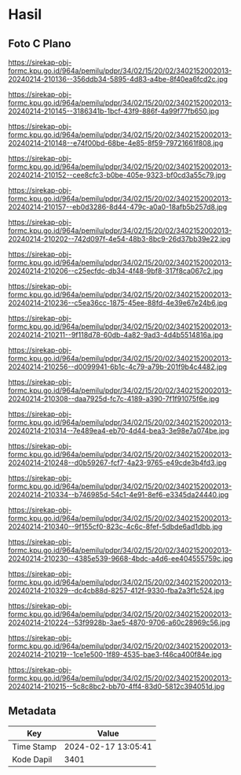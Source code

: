 # Hasil

## Foto C Plano

https://sirekap-obj-formc.kpu.go.id/964a/pemilu/pdpr/34/02/15/20/02/3402152002013-20240214-210136--356ddb34-5895-4d83-a4be-8f40ea6fcd2c.jpg

https://sirekap-obj-formc.kpu.go.id/964a/pemilu/pdpr/34/02/15/20/02/3402152002013-20240214-210145--3186341b-1bcf-43f9-886f-4a99f77fb650.jpg

https://sirekap-obj-formc.kpu.go.id/964a/pemilu/pdpr/34/02/15/20/02/3402152002013-20240214-210148--e74f00bd-68be-4e85-8f59-79721661f808.jpg

https://sirekap-obj-formc.kpu.go.id/964a/pemilu/pdpr/34/02/15/20/02/3402152002013-20240214-210152--cee8cfc3-b0be-405e-9323-bf0cd3a55c79.jpg

https://sirekap-obj-formc.kpu.go.id/964a/pemilu/pdpr/34/02/15/20/02/3402152002013-20240214-210157--eb0d3286-8d44-479c-a0a0-18afb5b257d8.jpg

https://sirekap-obj-formc.kpu.go.id/964a/pemilu/pdpr/34/02/15/20/02/3402152002013-20240214-210202--742d097f-4e54-48b3-8bc9-26d37bb39e22.jpg

https://sirekap-obj-formc.kpu.go.id/964a/pemilu/pdpr/34/02/15/20/02/3402152002013-20240214-210206--c25ecfdc-db34-4f48-9bf8-317f8ca067c2.jpg

https://sirekap-obj-formc.kpu.go.id/964a/pemilu/pdpr/34/02/15/20/02/3402152002013-20240214-210236--c5ea36cc-1875-45ee-88fd-4e39e67e24b6.jpg

https://sirekap-obj-formc.kpu.go.id/964a/pemilu/pdpr/34/02/15/20/02/3402152002013-20240214-210211--9f118d78-60db-4a82-9ad3-4d4b5514816a.jpg

https://sirekap-obj-formc.kpu.go.id/964a/pemilu/pdpr/34/02/15/20/02/3402152002013-20240214-210256--d0099941-6b1c-4c79-a79b-201f9b4c4482.jpg

https://sirekap-obj-formc.kpu.go.id/964a/pemilu/pdpr/34/02/15/20/02/3402152002013-20240214-210308--daa7925d-fc7c-4189-a390-7f1f91075f6e.jpg

https://sirekap-obj-formc.kpu.go.id/964a/pemilu/pdpr/34/02/15/20/02/3402152002013-20240214-210314--7e489ea4-eb70-4d44-bea3-3e98e7a074be.jpg

https://sirekap-obj-formc.kpu.go.id/964a/pemilu/pdpr/34/02/15/20/02/3402152002013-20240214-210248--d0b59267-fcf7-4a23-9765-e49cde3b4fd3.jpg

https://sirekap-obj-formc.kpu.go.id/964a/pemilu/pdpr/34/02/15/20/02/3402152002013-20240214-210334--b746985d-54c1-4e91-8ef6-e3345da24440.jpg

https://sirekap-obj-formc.kpu.go.id/964a/pemilu/pdpr/34/02/15/20/02/3402152002013-20240214-210340--9f155cf0-823c-4c6c-8fef-5dbde6ad1dbb.jpg

https://sirekap-obj-formc.kpu.go.id/964a/pemilu/pdpr/34/02/15/20/02/3402152002013-20240214-210230--4385e539-9668-4bdc-a4d6-ee404555759c.jpg

https://sirekap-obj-formc.kpu.go.id/964a/pemilu/pdpr/34/02/15/20/02/3402152002013-20240214-210329--dc4cb88d-8257-412f-9330-fba2a3f1c524.jpg

https://sirekap-obj-formc.kpu.go.id/964a/pemilu/pdpr/34/02/15/20/02/3402152002013-20240214-210224--53f9928b-3ae5-4870-9706-a60c28969c56.jpg

https://sirekap-obj-formc.kpu.go.id/964a/pemilu/pdpr/34/02/15/20/02/3402152002013-20240214-210219--1ce1e500-1f89-4535-bae3-f46ca400f84e.jpg

https://sirekap-obj-formc.kpu.go.id/964a/pemilu/pdpr/34/02/15/20/02/3402152002013-20240214-210215--5c8c8bc2-bb70-4ff4-83d0-5812c394051d.jpg


## Metadata

| Key        | Value               |
| ---------- | ------------------- |
| Time Stamp | 2024-02-17 13:05:41 |
| Kode Dapil | 3401                |



